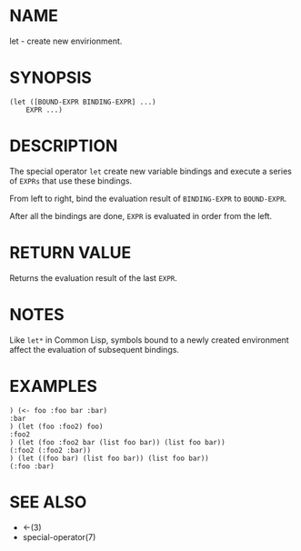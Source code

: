 # NAME
let - create new envirionment.

# SYNOPSIS

    (let ([BOUND-EXPR BINDING-EXPR] ...)
        EXPR ...)

# DESCRIPTION
The special operator `let` create new variable bindings and execute a series of `EXPRs` that use these bindings.

From left to right, bind the evaluation result of `BINDING-EXPR` to `BOUND-EXPR`.

After all the bindings are done, `EXPR` is evaluated in order from the left.

# RETURN VALUE
Returns the evaluation result of the last `EXPR`.

# NOTES
Like `let*` in Common Lisp, symbols bound to a newly created environment affect the evaluation of subsequent bindings.

# EXAMPLES

    ) (<- foo :foo bar :bar)
    :bar
    ) (let (foo :foo2) foo)
    :foo2
    ) (let (foo :foo2 bar (list foo bar)) (list foo bar))
    (:foo2 (:foo2 :bar))
    ) (let ((foo bar) (list foo bar)) (list foo bar))
    (:foo :bar)

# SEE ALSO
- <-(3)
- special-operator(7)
